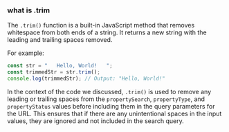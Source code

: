 ### what is .trim

The `.trim()` function is a built-in JavaScript method that removes whitespace from both ends of a string. It returns a new string with the leading and trailing spaces removed.

For example:

```js
const str = "   Hello, World!   ";
const trimmedStr = str.trim();
console.log(trimmedStr); // Output: "Hello, World!"
```

In the context of the code we discussed, `.trim()` is used to remove any leading or trailing spaces from the `propertySearch`, `propertyType`, and `propertyStatus` values before including them in the query parameters for the URL. This ensures that if there are any unintentional spaces in the input values, they are ignored and not included in the search query.